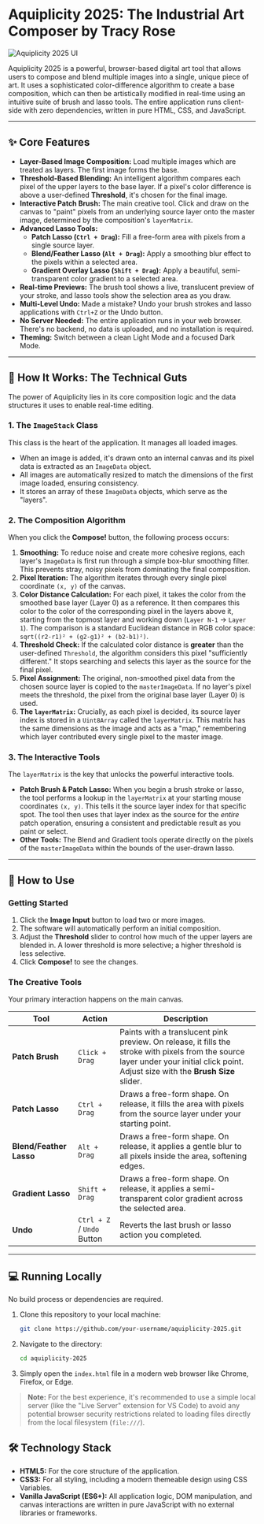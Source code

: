 # Aquiplicity 2025: The Industrial Art Composer by Tracy Rose

![Aquiplicity 2025 UI](https://i.imgur.com/gD4iZkL.png)

Aquiplicity 2025 is a powerful, browser-based digital art tool that allows users to compose and blend multiple images into a single, unique piece of art. It uses a sophisticated color-difference algorithm to create a base composition, which can then be artistically modified in real-time using an intuitive suite of brush and lasso tools. The entire application runs client-side with zero dependencies, written in pure HTML, CSS, and JavaScript.

---

## ✨ Core Features

*   **Layer-Based Image Composition:** Load multiple images which are treated as layers. The first image forms the base.
*   **Threshold-Based Blending:** An intelligent algorithm compares each pixel of the upper layers to the base layer. If a pixel's color difference is above a user-defined **Threshold**, it's chosen for the final image.
*   **Interactive Patch Brush:** The main creative tool. Click and draw on the canvas to "paint" pixels from an underlying source layer onto the master image, determined by the composition's `layerMatrix`.
*   **Advanced Lasso Tools:**
    *   **Patch Lasso (`Ctrl + Drag`):** Fill a free-form area with pixels from a single source layer.
    *   **Blend/Feather Lasso (`Alt + Drag`):** Apply a smoothing blur effect to the pixels within a selected area.
    *   **Gradient Overlay Lasso (`Shift + Drag`):** Apply a beautiful, semi-transparent color gradient to a selected area.
*   **Real-time Previews:** The brush tool shows a live, translucent preview of your stroke, and lasso tools show the selection area as you draw.
*   **Multi-Level Undo:** Made a mistake? Undo your brush strokes and lasso applications with `Ctrl+Z` or the Undo button.
*   **No Server Needed:** The entire application runs in your web browser. There's no backend, no data is uploaded, and no installation is required.
*   **Theming:** Switch between a clean Light Mode and a focused Dark Mode.

---

## 🔧 How It Works: The Technical Guts

The power of Aquiplicity lies in its core composition logic and the data structures it uses to enable real-time editing.

### 1. The `ImageStack` Class

This class is the heart of the application. It manages all loaded images.
*   When an image is added, it's drawn onto an internal canvas and its pixel data is extracted as an `ImageData` object.
*   All images are automatically resized to match the dimensions of the first image loaded, ensuring consistency.
*   It stores an array of these `ImageData` objects, which serve as the "layers".

### 2. The Composition Algorithm

When you click the **Compose!** button, the following process occurs:

1.  **Smoothing:** To reduce noise and create more cohesive regions, each layer's `ImageData` is first run through a simple box-blur smoothing filter. This prevents stray, noisy pixels from dominating the final composition.
2.  **Pixel Iteration:** The algorithm iterates through every single pixel coordinate `(x, y)` of the canvas.
3.  **Color Distance Calculation:** For each pixel, it takes the color from the smoothed base layer (Layer 0) as a reference. It then compares this color to the color of the corresponding pixel in the layers above it, starting from the topmost layer and working down (`Layer N-1` -> `Layer 1`). The comparison is a standard Euclidean distance in RGB color space: `sqrt((r2-r1)² + (g2-g1)² + (b2-b1)²)`.
4.  **Threshold Check:** If the calculated color distance is **greater** than the user-defined `Threshold`, the algorithm considers this pixel "sufficiently different." It stops searching and selects this layer as the source for the final pixel.
5.  **Pixel Assignment:** The original, non-smoothed pixel data from the chosen source layer is copied to the `masterImageData`. If no layer's pixel meets the threshold, the pixel from the original base layer (Layer 0) is used.
6.  **The `layerMatrix`:** Crucially, as each pixel is decided, its source layer index is stored in a `Uint8Array` called the `layerMatrix`. This matrix has the same dimensions as the image and acts as a "map," remembering which layer contributed every single pixel to the master image.

### 3. The Interactive Tools

The `layerMatrix` is the key that unlocks the powerful interactive tools.

*   **Patch Brush & Patch Lasso:** When you begin a brush stroke or lasso, the tool performs a lookup in the `layerMatrix` at your starting mouse coordinates `(x, y)`. This tells it the source layer index for that specific spot. The tool then uses that layer index as the source for the *entire* patch operation, ensuring a consistent and predictable result as you paint or select.
*   **Other Tools:** The Blend and Gradient tools operate directly on the pixels of the `masterImageData` within the bounds of the user-drawn lasso.

---

## 🚀 How to Use

### Getting Started

1.  Click the **Image Input** button to load two or more images.
2.  The software will automatically perform an initial composition.
3.  Adjust the **Threshold** slider to control how much of the upper layers are blended in. A lower threshold is more selective; a higher threshold is less selective.
4.  Click **Compose!** to see the changes.

### The Creative Tools

Your primary interaction happens on the main canvas.

| Tool                  | Action                 | Description                                                                                             |
| --------------------- | ---------------------- | ------------------------------------------------------------------------------------------------------- |
| **Patch Brush**       | `Click + Drag`         | Paints with a translucent pink preview. On release, it fills the stroke with pixels from the source layer under your initial click point. Adjust size with the **Brush Size** slider. |
| **Patch Lasso**       | `Ctrl + Drag`          | Draws a free-form shape. On release, it fills the area with pixels from the source layer under your starting point. |
| **Blend/Feather Lasso** | `Alt + Drag`           | Draws a free-form shape. On release, it applies a gentle blur to all pixels inside the area, softening edges. |
| **Gradient Lasso**    | `Shift + Drag`         | Draws a free-form shape. On release, it applies a semi-transparent color gradient across the selected area. |
| **Undo**              | `Ctrl + Z` / `Undo` Button | Reverts the last brush or lasso action you completed.                                                     |

---

## 💻 Running Locally

No build process or dependencies are required.

1.  Clone this repository to your local machine:
    ```bash
    git clone https://github.com/your-username/aquiplicity-2025.git
    ```
2.  Navigate to the directory:
    ```bash
    cd aquiplicity-2025
    ```
3.  Simply open the `index.html` file in a modern web browser like Chrome, Firefox, or Edge.

> **Note:** For the best experience, it's recommended to use a simple local server (like the "Live Server" extension for VS Code) to avoid any potential browser security restrictions related to loading files directly from the local filesystem (`file:///`).

## 🛠️ Technology Stack

*   **HTML5:** For the core structure of the application.
*   **CSS3:** For all styling, including a modern themeable design using CSS Variables.
*   **Vanilla JavaScript (ES6+):** All application logic, DOM manipulation, and canvas interactions are written in pure JavaScript with no external libraries or frameworks.
